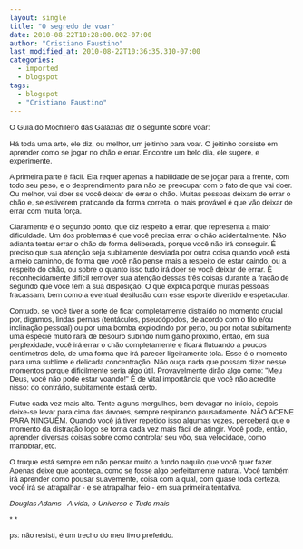```yaml
---
layout: single
title: "O segredo de voar"
date: 2010-08-22T10:28:00.002-07:00
author: "Cristiano Faustino"
last_modified_at: 2010-08-22T10:36:35.310-07:00
categories:
  - imported
  - blogspot
tags:
  - blogspot
  - "Cristiano Faustino"
---
```


<span class="Apple-style-span" style="font-family: Verdana,sans-serif; font-size: 13px;">O Guia do Mochileiro das Galáxias diz o seguinte sobre voar:

<span class="Apple-style-span" style="font-family: Verdana,sans-serif; font-size: 13px;">

Há toda uma arte, ele diz, ou melhor, um jeitinho para voar. O jeitinho consiste em aprender como se jogar no chão e errar. Encontre um belo dia, ele sugere, e experimente.



<span class="Apple-style-span" style="font-family: Verdana,sans-serif; font-size: 13px;">A primeira parte é fácil. Ela requer apenas a habilidade de se jogar para a frente, com todo seu peso, e o desprendimento para não se preocupar com o fato de que vai doer. Ou melhor, vai doer se você deixar de errar o chão. Muitas pessoas deixam de errar o chão e, se estiverem praticando da forma correta, o mais provável é que vão deixar de errar com muita força. 



<span class="Apple-style-span" style="font-family: Verdana,sans-serif; font-size: 13px;">Claramente é o segundo ponto, que diz respeito a errar, que representa a maior dificuldade. Um dos problemas é que você precisa errar o chão acidentalmente. Não adianta tentar errar o chão de forma deliberada, porque você não irá conseguir. É preciso que sua atenção seja subitamente desviada por outra coisa quando você está a meio caminho, de forma que você não pense mais a respeito de estar caindo, ou a respeito do chão, ou sobre o quanto isso tudo irá doer se você deixar de errar. É reconhecidamente difícil remover sua atenção dessas três coisas durante a fração de segundo que você tem à sua disposição. O que explica porque muitas pessoas fracassam, bem como a eventual desilusão com esse esporte divertido e espetacular.



<span class="Apple-style-span" style="font-family: Verdana,sans-serif; font-size: 13px;"> Contudo, se você tiver a sorte de ficar completamente distraído no momento crucial por, digamos, lindas pernas (tentáculos, pseudópodos, de acordo com o filo e/ou inclinação pessoal) ou por uma bomba explodindo por perto, ou por notar subitamente uma espécie muito rara de besouro subindo num galho próximo, então, em sua perplexidade, você irá errar o chão completamente e ficará flutuando a poucos centímetros dele, de uma forma que irá parecer ligeiramente tola. Esse é o momento para uma sublime e delicada concentração. Não ouça nada que possam dizer nesse momentos porque dificilmente seria algo útil. Provavelmente dirão algo como: "Meu Deus, você não pode estar voando!" É de vital importância que você não acredite nisso: do contrário, subitamente estará certo. 



<span class="Apple-style-span" style="font-family: Verdana,sans-serif; font-size: 13px;">Flutue cada vez mais alto. Tente alguns mergulhos, bem devagar no início, depois deixe-se levar para cima das árvores, sempre respirando pausadamente. NÃO ACENE PARA NINGUÉM. Quando você já tiver repetido isso algumas vezes, perceberá que o momento da distração logo se torna cada vez mais fácil de atingir. Você pode, então, aprender diversas coisas sobre como controlar seu vôo, sua velocidade, como manobrar, etc.



<span class="Apple-style-span" style="font-family: Verdana,sans-serif; font-size: 13px;"> O truque está sempre em não pensar muito a fundo naquilo que você quer fazer. Apenas deixe que aconteça, como se fosse algo perfeitamente natural. Você também irá aprender como pousar suavemente, coisa com a qual, com quase toda certeza, você irá se atrapalhar - e se atrapalhar feio - em sua primeira tentativa.

<span class="Apple-style-span" style="font-family: Verdana,sans-serif; font-size: 13px;"> 

*<span class="Apple-style-span" style="font-family: Verdana,sans-serif; font-size: 13px;">Douglas Adams - A vida, o Universo e Tudo mais*



*<span class="Apple-style-span" style="font-family: Verdana,sans-serif; font-size: 13px;"> *<span class="Apple-style-span" style="font-family: Verdana,sans-serif; font-size: 13px;"><span class="Apple-style-span" style="line-height: 20px;"><span class="Apple-style-span" style="font-family: arial;"><span class="Apple-style-span" style="font-size: medium;"><span class="Apple-style-span" style="color: white;"><span class="Apple-style-span" style="font-family: Verdana,sans-serif; font-size: 13px;"> 

<span class="Apple-style-span" style="font-family: Verdana,sans-serif; font-size: 13px;">ps: não resisti, é um trecho do meu livro preferido.